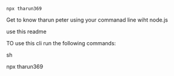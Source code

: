 `npx tharun369`

Get to know tharun peter using your commanad line wiht node.js

use this readme

TO use this cli run the following commands:

sh

npx tharun369
